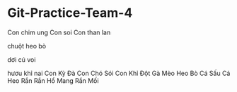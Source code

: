 # Git-Practice-Team-4
Con chim ung
Con soi 
Con than lan


chuột
heo
bò

dơi
cú
voi

hươu
khỉ
nai
Con Kỳ Đà 
Con Chó Sói
Con Khỉ Đột
Gà
Mèo
Heo 
Bò 
Cá Sấu
Cá Heo
Rắn
Rắn Hổ Mang
Rắn Mối
